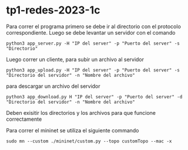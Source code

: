 # tp1-redes-2023-1c

Para correr el programa primero se debe ir al directorio con el protocolo correspondiente.
Luego se debe levantar un servidor con el comando 
 ```
python3 app_server.py -H "IP del server" -p "Puerto del server" -s "Directorio" 
```
Luego correr un cliente, para subir un archivo al servidor
```
python3 app_upload.py -H "IP del server" -p "Puerto del server" -s "Directorio del servidor" -n "Nombre del archivo"
```
para descargar un archivo del servidor
```
python3 app_download.py H "IP del server" -p "Puerto del server" -d "Directorio del servidor" -n "Nombre del archivo"
```
Deben exisitir los directorios y los archivos para que funcione correctamente

Para correr el mininet se utiliza el siguiente commando
```
sudo mn --custom ./mininet/custom.py --topo customTopo --mac -x
```
